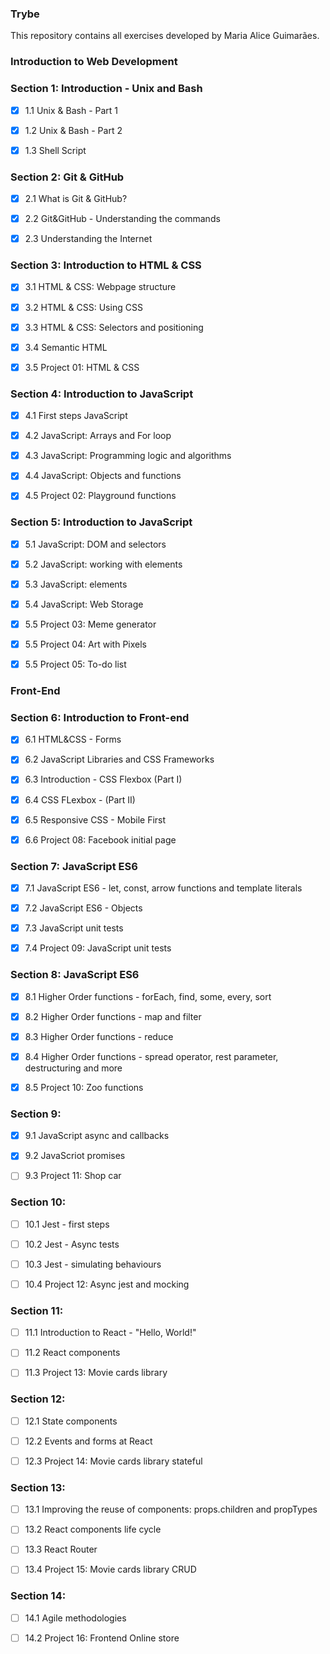 ### Trybe
This repository contains all exercises developed by Maria Alice Guimarães.


### Introduction to Web Development


### Section 1: Introduction - Unix and Bash

  - [x] 1.1 Unix & Bash - Part 1
 
  - [x] 1.2 Unix & Bash - Part 2
 
  - [x] 1.3 Shell Script
 
 
### Section 2: Git & GitHub

 - [x] 2.1 What is Git & GitHub?
 
 - [x] 2.2 Git&GitHub - Understanding the commands
 
 - [x] 2.3 Understanding the Internet
 
 
### Section 3: Introduction to HTML & CSS

 - [x] 3.1 HTML & CSS: Webpage structure
 
 - [x] 3.2 HTML & CSS: Using CSS
 
 - [x] 3.3 HTML & CSS: Selectors and positioning
 
 - [x] 3.4 Semantic HTML
 
 - [x] 3.5 Project 01: HTML & CSS
 
 
### Section 4: Introduction to JavaScript

 - [x] 4.1 First steps JavaScript
 
 - [x] 4.2 JavaScript: Arrays and For loop
 
 - [x] 4.3 JavaScript: Programming logic and algorithms
 
 - [x] 4.4 JavaScript: Objects and functions
 
 - [x] 4.5 Project 02: Playground functions
 
 
### Section 5: Introduction to JavaScript

 - [x] 5.1 JavaScript: DOM and selectors
 
 - [x] 5.2 JavaScript: working with elements
 
 - [x] 5.3 JavaScript: elements
 
 - [x] 5.4 JavaScript: Web Storage
 
 - [x] 5.5 Project 03: Meme generator
 
 - [x] 5.5 Project 04: Art with Pixels
 
 - [x] 5.5 Project 05: To-do list


### Front-End


### Section 6: Introduction to Front-end

 - [x] 6.1 HTML&CSS - Forms
 
 - [x] 6.2 JavaScript Libraries and CSS Frameworks
 
 - [x] 6.3 Introduction - CSS Flexbox (Part I)
 
 - [x] 6.4 CSS FLexbox - (Part II)
 
 - [x] 6.5 Responsive CSS - Mobile First
 
 - [x] 6.6 Project 08: Facebook initial page
 
 
### Section 7: JavaScript ES6

 - [x] 7.1 JavaScript ES6 - let, const, arrow functions and template literals
 
 - [x] 7.2 JavaScript ES6 - Objects
 
 - [x] 7.3 JavaScript unit tests
 
 - [x] 7.4 Project 09: JavaScript unit tests
 
 
### Section 8: JavaScript ES6

 - [x] 8.1 Higher Order functions - forEach, find, some, every, sort
 
 - [x] 8.2 Higher Order functions - map and filter
 
 - [x] 8.3 Higher Order functions - reduce
 
 - [x] 8.4 Higher Order functions - spread operator, rest parameter, destructuring and more
 
 - [x] 8.5 Project 10: Zoo functions
 
 
### Section 9:

 - [x] 9.1 JavaScript async and callbacks
 
 - [x] 9.2 JavaScriot promises
 
 - [ ] 9.3 Project 11: Shop car
 
 
### Section 10:

 - [ ] 10.1 Jest - first steps
 
 - [ ] 10.2 Jest - Async tests
 
 - [ ] 10.3 Jest - simulating behaviours
 
 - [ ] 10.4 Project 12: Async jest and mocking
 
 
### Section 11:

 - [ ] 11.1 Introduction to React - "Hello, World!"
 
 - [ ] 11.2 React components
 
 - [ ] 11.3 Project 13: Movie cards library
 
 
### Section 12:

 - [ ] 12.1 State components
 
 - [ ] 12.2 Events and forms at React
 
 - [ ] 12.3 Project 14: Movie cards library stateful
 
 
### Section 13:

 - [ ] 13.1 Improving the reuse of components: props.children and propTypes
 
 - [ ] 13.2 React components life cycle
 
 - [ ] 13.3 React Router
 
 - [ ] 13.4 Project 15: Movie cards library CRUD
 
 
### Section 14:

 - [ ] 14.1 Agile methodologies
 
 - [ ] 14.2 Project 16: Frontend Online store
